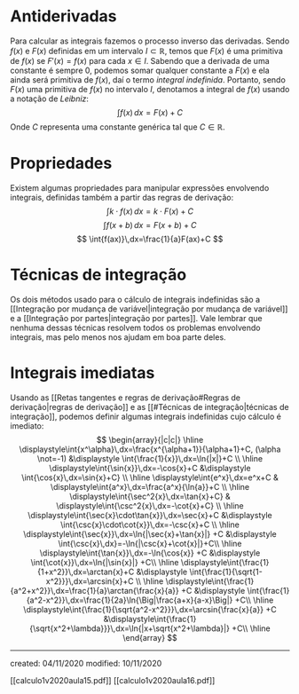 # Antiderivadas
Para calcular as integrais fazemos o processo inverso das derivadas. Sendo $f(x)$ e $F(x)$ definidas em um intervalo $I\subset\mathbb{R}$, temos que $F(x)$ é uma primitiva de $f(x)$ se $F'(x)=f(x)$ para cada $x\in I$.
Sabendo que a derivada de uma constante é sempre $0$, podemos somar qualquer constante a $F(x)$ e ela ainda será primitiva de $f(x)$, daí o termo *integral indefinida*.
Portanto, sendo $F(x)$ uma primitiva de $f(x)$ no intervalo $I$,  denotamos a integral de $f(x)$ usando a notação de *Leibniz*:
$$
\int{f(x)}\,dx=F(x)+C
$$
Onde $C$ representa uma constante genérica tal que $C\in\mathbb{R}$.

# Propriedades
Existem algumas propriedades para manipular expressões envolvendo integrais, definidas também a partir das regras de derivação:
$$
\int{k\cdot f(x)}\,dx=k\cdot F(x)+C
$$
 $$
\int{f(x+b)}\,dx=F(x+b)+C
$$
$$
\int{f(ax)}\,dx=\frac{1}{a}F(ax)+C
$$

# Técnicas de integração
Os dois métodos usado para o cálculo de integrais indefinidas são a [[Integração por mudança de variável|integração por mudança de variável]] e a [[Integração por partes|integração por partes]].
Vale lembrar que nenhuma dessas técnicas resolvem todos os problemas envolvendo integrais, mas pelo menos nos ajudam em boa parte deles.

# Integrais imediatas
Usando as [[Retas tangentes e regras de derivação#Regras de derivação|regras de derivação]] e as [[#Técnicas de integração|técnicas de integração]], podemos definir algumas integrais indefinidas cujo cálculo é imediato:
$$
\begin{array}{|c|c|}
\hline
\displaystyle\int{x^\alpha}\,dx=\frac{x^{\alpha+1}}{\alpha+1}+C, (\alpha \not=-1) &\displaystyle \int{\frac{1}{x}}\,dx=\ln{|x|}+C \\
\hline
\displaystyle\int{\sin{x}}\,dx=-\cos{x}+C &\displaystyle \int{\cos{x}\,dx=\sin{x}+C} \\
\hline
\displaystyle\int{e^x}\,dx=e^x+C & \displaystyle\int{a^x}\,dx=\frac{a^x}{\ln{a}}+C \\
\hline
\displaystyle\int{\sec^2{x}\,dx=\tan{x}+C} & \displaystyle\int{\csc^2{x}\,dx=-\cot{x}+C} \\
\hline
\displaystyle\int{\sec{x}\cdot\tan{x}}\,dx=\sec{x}+C &\displaystyle \int{\csc{x}\cdot\cot{x}}\,dx=-\csc{x}+C \\
\hline
\displaystyle\int{\sec{x}}\,dx=\ln{|\sec{x}+\tan{x}|} +C &\displaystyle \int{\csc{x}\,dx}=-\ln{|\csc{x}+\cot{x}|}+C\\
\hline
\displaystyle\int{\tan{x}}\,dx=-\ln{\cos{x}} +C &\displaystyle \int{\cot{x}}\,dx=\ln{|\sin{x}|} +C\\
\hline
\displaystyle\int{\frac{1}{1+x^2}}\,dx=\arctan{x}+C &\displaystyle \int{\frac{1}{\sqrt{1-x^2}}}\,dx=\arcsin{x}+C \\
\hline
\displaystyle\int{\frac{1}{a^2+x^2}}\,dx=\frac{1}{a}\arctan{\frac{x}{a}} +C &\displaystyle \int{\frac{1}{a^2-x^2}}\,dx=\frac{1}{2a}\ln{\Big|\frac{a+x}{a-x}\Big|} +C\\
\hline
\displaystyle\int{\frac{1}{\sqrt{a^2-x^2}}}\,dx=\arcsin{\frac{x}{a}} +C &\displaystyle\int{\frac{1}{\sqrt{x^2+\lambda}}}\,dx=\ln{|x+\sqrt{x^2+\lambda}|} +C\\
\hline
\end{array}
$$

---

created: 04/11/2020
modified: 10/11/2020

[[calculo1v2020aula15.pdf]]
[[calculo1v2020aula16.pdf]]